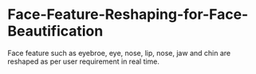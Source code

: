 # Face-Feature-Reshaping-for-Face-Beautification
Face feature such as eyebroe, eye, nose, lip, nose, jaw and chin are reshaped as per user requirement in real time.
